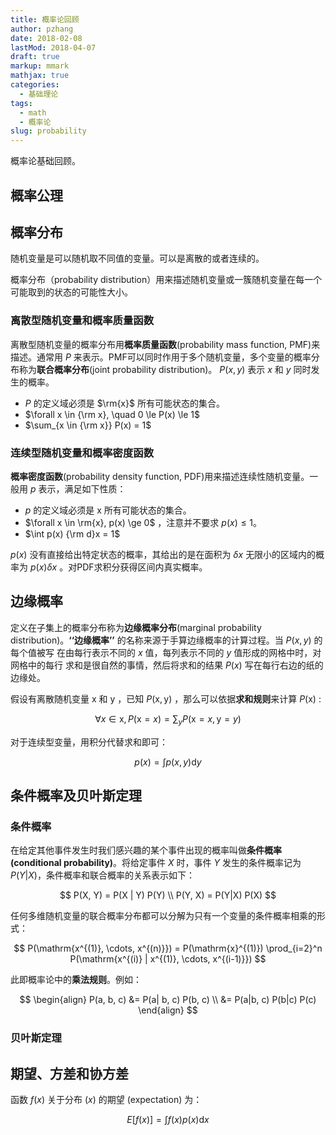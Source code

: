 ```yaml
---
title: 概率论回顾
author: pzhang
date: 2018-02-08
lastMod: 2018-04-07
draft: true
markup: mmark
mathjax: true
categories:
  - 基础理论
tags:
  - math
  - 概率论
slug: probability
---
```


概率论基础回顾。

<!--more-->

## 概率公理

## 概率分布

随机变量是可以随机取不同值的变量。可以是离散的或者连续的。

概率分布（probability distribution）用来描述随机变量或一簇随机变量在每一个可能取到的状态的可能性大小。

### 离散型随机变量和概率质量函数

离散型随机变量的概率分布用**概率质量函数**(probability mass function, PMF)来描述。通常用 $P$ 来表示。PMF可以同时作用于多个随机变量，多个变量的概率分布称为**联合概率分布**(joint probability distribution)。 $P(x, y)$ 表示 $x$ 和 $y$ 同时发生的概率。

- $P$ 的定义域必须是 $\rm{x}$ 所有可能状态的集合。
- $\forall x \in {\rm x}, \quad  0 \le P(x) \le 1$
- $\sum_{x \in {\rm x}} P(x) = 1$

### 连续型随机变量和概率密度函数

**概率密度函数**(probability density function, PDF)用来描述连续性随机变量。一般用 $p$ 表示，满足如下性质：

- $p$ 的定义域必须是 $\mathrm{x}$ 所有可能状态的集合。
- $\forall x \in \rm{x}, p(x) \ge 0$ ，注意并不要求 $p(x) \le 1$。
- $\int p(x) {\rm d}x = 1$

$p(x)$ 没有直接给出特定状态的概率，其给出的是在面积为 $\delta x$ 无限小的区域内的概率为 $p(x) \delta x$ 。对PDF求积分获得区间内真实概率。

## 边缘概率

定义在子集上的概率分布称为**边缘概率分布**(marginal probability distribution)。**‘‘边缘概率’’** 的名称来源于手算边缘概率的计算过程。当 $P(x, y)$ 的每个值被写 在由每行表示不同的 $x$ 值，每列表示不同的 $y$ 值形成的网格中时，对网格中的每行 求和是很自然的事情，然后将求和的结果 $P(x)$ 写在每行右边的纸的边缘处。

假设有离散随机变量 $\mathrm{x}$ 和 $\mathrm{y}$ ，已知 $P(\mathrm{x, y})$ ，那么可以依据**求和规则**来计算 $P(\mathrm{x})$ :

$$
\forall x \in \mathrm{x}, \, P(\mathrm{x}=x) = \sum_{y} P(\mathrm{x}=x, \mathrm{y}=y)
$$

对于连续型变量，用积分代替求和即可：

$$
p(x) = \int p(x, y) \mathrm{d} y
$$

## 条件概率及贝叶斯定理

### 条件概率

在给定其他事件发生时我们感兴趣的某个事件出现的概率叫做**条件概率(conditional probability)**。将给定事件 $X$ 时，事件 $Y$ 发生的条件概率记为 $P( Y|X)$，条件概率和联合概率的关系表示如下：

$$
P(X, Y) = P(X | Y) P(Y) \\
P(Y, X) = P(Y|X) P(X)
$$

任何多维随机变量的联合概率分布都可以分解为只有一个变量的条件概率相乘的形式：

$$
P(\mathrm{x^{(1)}, \cdots, x^{(n)}}) = P(\mathrm{x}^{(1)}) \prod_{i=2}^n P(\mathrm{x^{(i)} | x^{(1)}, \cdots, x^{(i-1)}})
$$

此即概率论中的**乘法规则**。例如：

$$
\begin{align}
P(a, b, c) &= P(a| b, c) P(b, c) \\
&= P(a|b, c) P(b|c) P(c)
\end{align}
$$

### 贝叶斯定理



## 期望、方差和协方差

函数 $f(x)$ 关于分布 $(x)$ 的期望 (expectation) 为：

$$
E[f(x)] = \int f(x) p(x) \mathrm{d} x
$$
